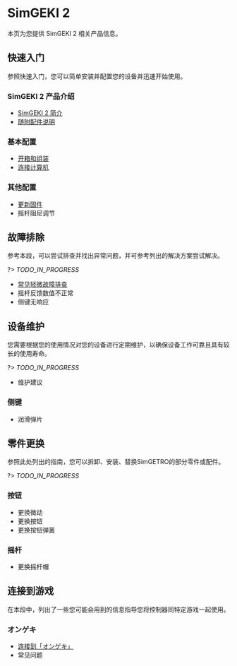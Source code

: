 # SimGEKI 2

本页为您提供 SimGEKI 2 相关产品信息。

## 快速入门

参照快速入门，您可以简单安装并配置您的设备并迅速开始使用。

### SimGEKI 2 产品介绍

- [SimGEKI 2 简介](simgeki2/manual/intro/)
- [随附配件说明](simgeki2/manual/accessorie/)
<!-- - [线下体验](simgeki2/manual/where-to-play/) -->

### 基本配置

- [开箱和组装](simgeki2/manual/unbox/)
- [连接计算机](simgeki2/configs/connect-to-pc/)

### 其他配置

- [更新固件](simgeki2/configs/update-firmware/)
- 摇杆阻尼调节

## 故障排除

参考本段，可以尝试排查并找出异常问题，并可参考列出的解决方案尝试解决。

?> _TODO_IN_PROGRESS_

- [常见轻微故障排查](simgeki2/troubleshooting/faq/)
- 摇杆反馈数值不正常
- 侧键无响应

## 设备维护

您需要根据您的使用情况对您的设备进行定期维护，以确保设备工作可靠且具有较长的使用寿命。

?> _TODO_IN_PROGRESS_

- 维护建议

### 侧键

- 润滑弹片

## 零件更换

参照此处列出的指南，您可以拆卸、安装、替换SimGETRO的部分零件或配件。

?> _TODO_IN_PROGRESS_

### 按钮

- 更换微动
- 更换按钮
- 更换按钮弹簧

### 摇杆

- 更换摇杆帽

## 连接到游戏

在本段中，列出了一些您可能会用到的信息指导您将控制器同特定游戏一起使用。

### オンゲキ

- [连接到「オンゲキ」](simgetro/configs/game-ongeki/)
- 常见问题
